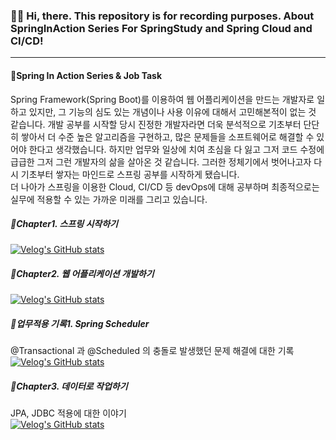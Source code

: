 ### 👋🏻 Hi, there. This repository is for recording purposes. About SpringInAction Series For SpringStudy and Spring Cloud and CI/CD!
***
#### 🌱Spring In Action Series & Job Task
Spring Framework(Spring Boot)를 이용하여 웹 어플리케이션을 만드는 개발자로 일하고 있지만, 그 기능의 심도 있는 개념이나 사용 이유에 대해서 고민해본적이 없는 것 같습니다. 개발 공부를 시작할 당시 진정한 개발자라면 더욱 분석적으로 기초부터 단단히 쌓아서 더 수준 높은 알고리즘을 구현하고, 많은 문제들을 소프트웨어로 해결할 수 있어야 한다고 생각했습니다. 하지만 업무와 일상에 치여 초심을 다 잃고 그저 코드 수정에 급급한 그저 그런 개발자의 삶을 살아온 것 같습니다. 그러한 정체기에서 벗어나고자 다시 기초부터 쌓자는 마인드로 스프링 공부를 시작하게 됐습니다.<br>
더 나아가 스프링을 이용한 Cloud, CI/CD 등 devOps에 대해 공부하며 최종적으로는 실무에 적용할 수 있는 가까운 미래를 그리고 있습니다.

##### 📁Chapter1. 스프링 시작하기<br>
[![Velog's GitHub stats](https://velog-readme-stats.vercel.app/api/badge?name=Spring1)](https://velog.io/@jnissi92/spring-in-action-first)

##### 📁Chapter2. 웹 어플리케이션 개발하기<br>
[![Velog's GitHub stats](https://velog-readme-stats.vercel.app/api/badge?name=Spring2)](https://velog.io/@jnissi92/spring-in-action-second)

##### 📁업무적용 기록1. Spring Scheduler<br>
@Transactional 과 @Scheduled 의 충돌로 발생했던 문제 해결에 대한 기록<br>
[![Velog's GitHub stats](https://velog-readme-stats.vercel.app/api/badge?name=Spring_Scheduler)](https://velog.io/@jnissi92/Spring-Scheduler)

##### 📁Chapter3. 데이터로 작업하기<br>
JPA, JDBC 적용에 대한 이야기<br>
[![Velog's GitHub stats](https://velog-readme-stats.vercel.app/api/badge?name=Spring3)](https://velog.io/@jnissi92/spring-in-action-third)
